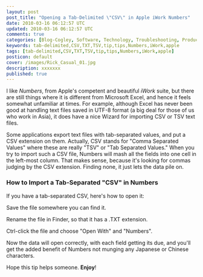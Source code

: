 ```yaml
---           
layout: post
post_title: "Opening a Tab-Delimited \"CSV\" in Apple iWork Numbers"
date: 2010-03-16 06:12:57 UTC
updated: 2010-03-16 06:12:57 UTC
comments: true
categories: [Blog-Cogley, Software, Technology, Troubleshooting, Productivity, Tips]
keywords: tab-delimited,CSV,TXT,TSV,tip,tips,Numbers,iWork,apple
tags: [tab-delimited,CSV,TXT,TSV,tip,tips,Numbers,iWork,apple]
posticon: default
cover: /images/Rick_Casual_01.jpg
description: xxxxxxx
published: true
---
```

 


I like _Numbers_, from Apple's competent and beautiful _iWork_ suite, but there are still things where it is different from Microsoft Excel, and hence it feels somewhat unfamiliar at times. For example, although Excel has never been good at handling text files saved in UTF-8 format (a big deal for those of us who work in Asia), it does have a nice Wizard for importing CSV or TSV text files. 




Some applications export text files with tab-separated values, and put a CSV extension on them. Actually, CSV stands for "Comma Separated Values" where these are really "TSV" or "Tab Separated Values." When you try to import such a CSV file, Numbers will mash all the fields into one cell in the left-most column. That makes sense, because it's looking for commas judging by the CSV extension. Finding none, it just lets the data pile on. 




### How to Import a Tab-Separated "CSV" in Numbers






If you have a tab-separated CSV, here's how to open it: 









Save the file somewhere you can find it. 




Rename the file in Finder, so that it has a .TXT extension.




Ctrl-click the file and choose "Open With" and "Numbers".









Now the data will open correctly, with each field getting its due, and you'll get the added benefit of Numbers not munging any Japanese or Chinese characters. 




Hope this tip helps someone. **Enjoy**!


